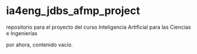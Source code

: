 # ia4eng_jdbs_afmp_project
repositorio para el proyecto del curso Inteligencia Artificial para las Ciencias e Ingenierías

por ahora, contenido vacío.
